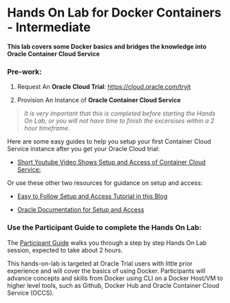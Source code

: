 # Hands On Lab for Docker Containers - Intermediate

**This lab covers some Docker basics and bridges the knowledge into Oracle Container Cloud Service**

### Pre-work:

1. Request An **Oracle Cloud Trial**: https://cloud.oracle.com/tryit

2. Provision An Instance of **Oracle Container Cloud Service** 
  > *It is very important that this is completed before starting the Hands On Lab, or you will not have time to finish the excersises within a 2 hour timeframe.*
  
  Here are some easy guides to help you setup your first Container Cloud Service instance after you get your Oracle Cloud trial:
  
  * [Short Youtube Video Shows Setup and Access of Container Cloud Service:](https://youtu.be/l3H-oMRcrGo) 

  Or use these other two resources for guidance on setup and access:
  
  * [Easy to Follow Setup and Access Tutorial in this Blog](https://solutionsanz.blog/2017/01/16/occs-provisioning/)
    
  * [Oracle Documentation for Setup and Access](http://docs.oracle.com/en/cloud/iaas/container-cloud/contu/creating-oracle-container-cloud-service-instances.html#CONTU-GUID-6C53AF60-DD68-4B0E-9956-F387493519D7)


### Use the Participant Guide to complete the Hands On Lab:

The [Participant Guide](../master/Participant-Guide.md) walks you through a step by step Hands On Lab session, expected to take about 2 hours.   

This hands-on-lab is targeted at Oracle Trial users with little prior experience and will cover the basics of using Docker. Participants will advance concepts and skills from Docker using CLI on a Docker Host/VM to higher level tools, such as Github, Docker Hub and Oracle Container Cloud Service (OCCS).
